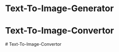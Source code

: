 # Text-To-Image-Generator
# Text-To-Image-Convertor
#   T e x t - T o - I m a g e - C o n v e r t o r  
 